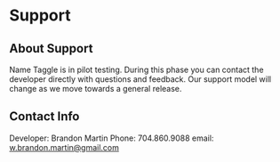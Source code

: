 # Support

## About Support
Name Taggle is in pilot testing.  During this phase you can contact the developer directly with questions and feedback.  Our support model will change as we move towards a general release.

## Contact Info
Developer: Brandon Martin
Phone: 704.860.9088
email: w.brandon.martin@gmail.com
